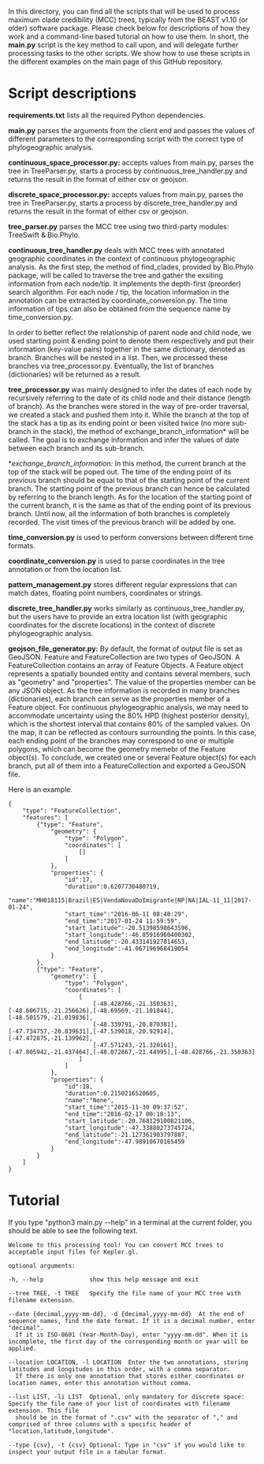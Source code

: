 In this directory, you can find all the scripts that will be used to process maximum clade credibility (MCC) trees, typically from the BEAST v1.10 (or older) software package. Please check below for descriptions of how they work and a command-line based tutorial on how to use them. In short, the **main.py** script is the key method to call upon, and will delegate further processing tasks to the other scripts. We show how to use these scripts in the different examples on the main page of this GitHub repository.

# Script descriptions

**requirements.txt** lists all the required Python dependencies.

**main.py** parses the arguments from the client end and passes the values of different parameters to the corresponding script with the correct type of phylogeographic analysis.

**continuous_space_processor.py:** accepts values from main.py, parses the tree in TreeParser.py, starts a process by continuous_tree_handler.py and returns the result in the format of either csv or geojson.

**discrete_space_processor.py:** accepts values from main.py, parses the tree in TreeParser.py, starts a process by discrete_tree_handler.py and returns the result in the format of either csv or geojson.

**tree_parser.py** parses the MCC tree using two third-party modules: TreeSwift & Bio.Phylo.

**continuous_tree_handler.py** deals with MCC trees with annotated geographic coordinates in the context of continuous phylogeographic analysis. As the first step, the method of find_clades, provided by Bio.Phylo package, will be called to traverse the tree and gather the exsiting information from each node/tip. It implements the depth-first (preorder) search algorithm. For each node / tip, the location information in the annotation can be extracted by coordinate_conversion.py. The time information of tips can also be obtained from the sequence name by time_conversion.py.

In order to better reflect the relationship of parent node and child node, we used starting point & ending point to denote them respectively and put their information (key-value pairs) together in the same dictionary, denoted as branch. Branches will be nested in a list. Then, we processed these branches via tree_processor.py. Eventually, the list of branches (dictionaries) will be returned as a result.

**tree_processor.py** was mainly designed to infer the dates of each node by recursively referring to the date of its child node and their distance (length of branch). As the branches were stored in the way of pre-order traversal, we created a stack and pushed them into it. While the branch at the top of the stack has a tip as its ending point or been visited twice (no more sub-branch in the stack), the method of exchange_branch_information* will be called. The goal is to exchange information and infer the values of date between each branch and its sub-branch.

**exchange_branch_information:* In this method, the current branch at the top of the stack will be poped out. The time of the ending point of its previous branch should be equal to that of the starting point of the current branch. The starting point of the previous branch can hence be calculated by referring to the branch length. As for the location of the starting point of the current branch, it is the same as that of the ending point of its previous branch. Until now, all the information of both branches is completely recorded. The visit times of the previous branch will be added by one.

**time_conversion.py** is used to perform conversions between different time formats.

**coordinate_conversion.py** is used to parse coordinates in the tree annotation or from the location list.

**pattern_management.py** stores different regular expressions that can match dates, floating point numbers, coordinates or strings.

**discrete_tree_handler.py** works similarly as continuous_tree_handler.py, but the users have to provide an extra location list (with geographic coordinates for the discrete locations) in the context of discrete phylogeographic analysis.

**geojson_file_generator.py:** By default, the format of output file is set as GeoJSON. Feature and FeatureCollection are two types of GeoJSON. A FeatureCollection contains an array of Feature Objects. A Feature object represents a spatially bounded entity and contains several members, such as "geometry" and "properties". The value of the properties member can be any JSON object. As the tree information is recorded in many branches (dictionaries), each branch can serve as the properties member of a Feature object. For continuous phylogeographic analysis, we may need to accommodate uncertainty using the 80% HPD (highest posterior density), which is the shortest interval that contains 80% of the sampled values. On the map, it can be reflected as contours surrounding the points. In this case, each ending point of the branches may correspond to one or multiple polygons, which can become the geometry memebr of the Feature object(s). To conclude, we created one or several Feature object(s) for each branch, put all of them into a FeatureCollection and exported a GeoJSON file.

Here is an example.
```
{
    "type": "FeatureCollection",
    "features": [
        {"type": "Feature",
            "geometry": {
                "type": "Polygon",
                "coordinates": [
                    []
                ]
            },
            "properties": {
                "id":17,
                "duration":0.6207730480719,
                "name":"MH018115|Brazil|ES|VendaNovaDoImigrante|NP|NA|IAL-11_11|2017-01-24",
                "start_time":"2016-06-11 08:40:29",
                "end_time":"2017-01-24 11:59:59",
                "start_latitude":-20.51398598643596,
                "start_longitude":-46.85916960400302,
                "end_latitude":-20.433141927814653,
                "end_longitude":-41.067196968419054
            }
        },
        {"type": "Feature",
            "geometry": {
                "type": "Polygon",
                "coordinates": [
                    [
                        [-48.428766,-21.350363],[-48.606715,-21.256626],[-48.69569,-21.101844],[-48.501579,-21.019836],
                        [-48.339791,-20.870381],[-47.734757,-20.839631],[-47.539018,-20.92914],[-47.472875,-21.139962],
                        [-47.571243,-21.320161],[-47.805942,-21.437464],[-48.072867,-21.44995],[-48.428766,-21.350363]
                    ]
                ]
            },
            "properties": {
                "id":18,
                "duration":0.2150216520605,
                "name":"None",
                "start_time":"2015-11-30 09:37:52",
                "end_time":"2016-02-17 00:18:13",
                "start_latitude":-20.768129100821106,
                "start_longitude":-47.33880273745724,
                "end_latitude":-21.127361903797887,
                "end_longitude":-47.98910670165459
            }
        }
    ]
}
```

# Tutorial

If you type "python3 main.py --help" in a terminal at the current folder, you should be able to see the following text.

    Welcome to this processing tool! You can convert MCC trees to acceptable input files for Kepler.gl.

    optional arguments:
    
    -h, --help             show this help message and exit
  
    --tree TREE, -t TREE   Specify the file name of your MCC tree with filename extension.
  
    --date {decimal,yyyy-mm-dd}, -d {decimal,yyyy-mm-dd}  At the end of sequence names, find the date format. If it is a decimal number, enter "decimal". 
      If it is ISO-8601 (Year-Month-Day), enter "yyyy-mm-dd". When it is incomplete, the first day of the corresponding month or year will be applied.
    
    --location LOCATION, -l LOCATION  Enter the two annotations, storing latitudes and longitudes in this order, with a comma separator.
      If there is only one annotation that stores either coordinates or location names, enter this annotation without comma.
  
    --list LIST, -li LIST  Optional, only mandatory for discrete space: Specify the file name of your list of coordinates with filename extension. This file
      should be in the format of ".csv" with the separator of "," and comprised of three columns with a specific header of "location,latitude,longitude".
  
    --type {csv}, -t {csv} Optional: Type in "csv" if you would like to inspect your output file in a tabular format.
